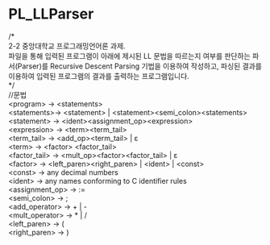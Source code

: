 # PL_LLParser  
/*  
2-2 중앙대학교 프로그래밍언어론 과제.<br/> 
파일을 통해 입력된 프로그램이 아래에 제시된 LL 문법을 따르는지 여부를 판단하는
파서(Parser)를 Recursive Descent Parsing 기법을 이용하여 작성하고, 파싱된 결과를
이용하여 입력된 프로그램의 결과를 출력하는 프로그램입니다.<br/> 
*/  
//문법<br/> 
\<program> → \<statements>  
\<statements>→ \<statement> | \<statement><semi_colon>\<statements>  
\<statement> → \<ident><assignment_op>\<expression>  
\<expression> → \<term><term_tail>  
<term_tail> → <add_op><term><term_tail> | ε  
\<term> → \<factor> <factor_tail>  
<factor_tail> → <mult_op>\<factor><factor_tail> | ε  
\<factor> → <left_paren><expression><right_paren> | \<ident> | \<const>  
\<const> → any decimal numbers  
\<ident> → any names conforming to C identifier rules  
<assignment_op> → :=  
<semi_colon> → ;  
<add_operator> → + | -  
<mult_operator> → * | /  
<left_paren> → (  
<right_paren> → )  
